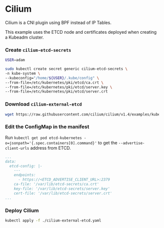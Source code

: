 # Cilium

Cilium is a CNI plugin using BPF instead of IP Tables.

This example uses the ETCD node and certificates deployed when creating a Kubeadm cluster.

### Create `cilium-etcd-secrets`

```bash
USER=adam

sudo kubectl create secret generic cilium-etcd-secrets \
-n kube-system \
--kubeconfig="/home/${USER}/.kube/config" \
--from-file=/etc/kubernetes/pki/etcd/ca.crt \
--from-file=/etc/kubernetes/pki/etcd/server.key \
--from-file=/etc/kubernetes/pki/etcd/server.crt
```

### Download `cilium-external-etcd`

```bash
wget https://raw.githubusercontent.com/cilium/cilium/v1.4/examples/kubernetes/1.13/cilium-external-etcd.yaml
```

### Edit the ConfigMap in the manifest

Run `kubectl get pod etcd-kubernetes -o=jsonpath='{.spec.containers[0].command}'` to get the
`--advertise-client-urls` address from ETCD.

```yaml
...
data:
  etcd-config: |-
    ---
    endpoints:
      - https://<ETCD_ADVERTISE_CLIENT_URL>:2379
    ca-file: '/var/lib/etcd-secrets/ca.crt'
    key-file: '/var/lib/etcd-secrets/server.key'
    cert-file: '/var/lib/etcd-secrets/server.crt'
...
```

### Deploy Cilium

```bash
kubectl apply -f ./cilium-external-etcd.yaml
```
